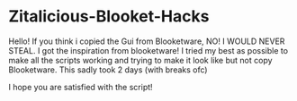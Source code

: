 # Zitalicious-Blooket-Hacks
Hello! 
If you think i copied the Gui from Blooketware, NO! I WOULD NEVER STEAL.
I got the inspiration from blooketware! I tried my best as possible to make all the scripts working and trying to make it look like but not copy Blooketware. This sadly took 2 days (with breaks ofc)


I hope you are satisfied with the script!
